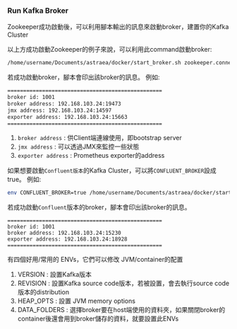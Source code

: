 ### Run Kafka Broker

Zookeeper成功啟動後，可以利用腳本輸出的訊息來啟動broker，建置你的Kafka Cluster

以上方成功啟動Zookeeper的例子來說，可以利用此command啟動broker:

```bash
/home/username/Documents/astraea/docker/start_broker.sh zookeeper.connect=192.168.103.24:18098
```

若成功啟動broker，腳本會印出該broker的訊息。 例如:

```bash
=================================================
broker id: 1001
broker address: 192.168.103.24:19473
jmx address: 192.168.103.24:14597
exporter address: 192.168.103.24:15663
=================================================
```

1. `broker address` : 供Client端連線使用，即bootstrap server
2. `jmx address` :  可以透過JMX來監控一些狀態
3. `exporter address` : Prometheus exporter的address

如果想要啟動`Confluent版本`的Kafka Cluster，可以將`CONFLUENT_BROKER`設成true。 例如:

```bash
env CONFLUENT_BROKER=true /home/username/Documents/astraea/docker/start_broker.sh zookeeper.connect=192.168.103.24:18098
```

若成功啟動`Confluent`版本的broker，腳本會印出該broker的訊息。

```ba
=================================================
broker id: 1001
broker address: 192.168.103.24:15230
exporter address: 192.168.103.24:18928
=================================================
```

有四個好用/常用的 ENVs，它們可以修改 JVM/container的配置

1. VERSION : 設置Kafka版本
2. REVISION : 設置Kafka source code版本，若被設置，會去執行source code版本的distribution
3. HEAP_OPTS : 設置 JVM memory options
4. DATA_FOLDERS : 選擇broker要在host端使用的資料夾，如果關閉broker的container後還會用到broker儲存的資料，就要設置此ENVs

### 